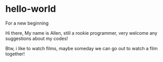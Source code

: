 # hello-world
For a new beginning

Hi there, My name is Allen, still a rookie programmer, very welcome any suggestions about my codes!

Btw, i like to watch films, maybe someday we can go out to watch a film together!
